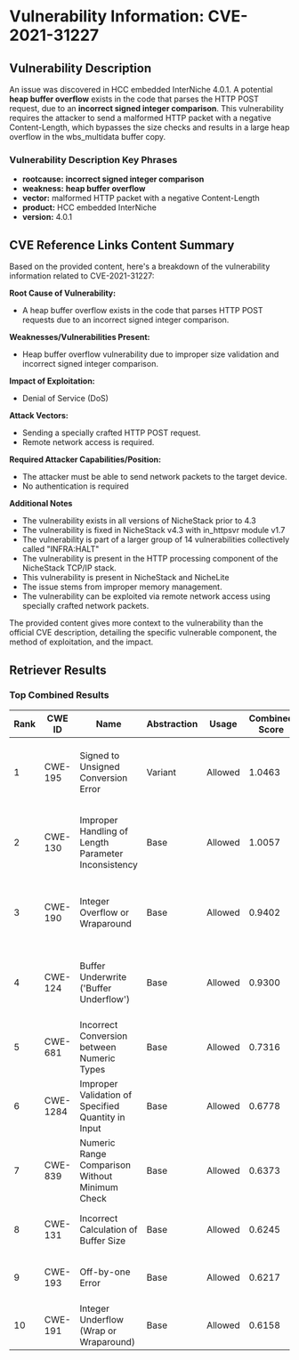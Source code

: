 # Vulnerability Information: CVE-2021-31227

## Vulnerability Description
An issue was discovered in HCC embedded InterNiche 4.0.1. A potential **heap buffer overflow** exists in the code that parses the HTTP POST request, due to an **incorrect signed integer comparison**. This vulnerability requires the attacker to send a malformed HTTP packet with a negative Content-Length, which bypasses the size checks and results in a large heap overflow in the wbs_multidata buffer copy.

### Vulnerability Description Key Phrases
- **rootcause:** **incorrect signed integer comparison**
- **weakness:** **heap buffer overflow**
- **vector:** malformed HTTP packet with a negative Content-Length
- **product:** HCC embedded InterNiche
- **version:** 4.0.1

## CVE Reference Links Content Summary
Based on the provided content, here's a breakdown of the vulnerability information related to CVE-2021-31227:

**Root Cause of Vulnerability:**
- A heap buffer overflow exists in the code that parses HTTP POST requests due to an incorrect signed integer comparison.

**Weaknesses/Vulnerabilities Present:**
- Heap buffer overflow vulnerability due to improper size validation and incorrect signed integer comparison.

**Impact of Exploitation:**
- Denial of Service (DoS)

**Attack Vectors:**
- Sending a specially crafted HTTP POST request.
- Remote network access is required.

**Required Attacker Capabilities/Position:**
- The attacker must be able to send network packets to the target device.
- No authentication is required

**Additional Notes**
- The vulnerability exists in all versions of NicheStack prior to 4.3
- The vulnerability is fixed in NicheStack v4.3 with in_httpsvr module v1.7
- The vulnerability is part of a larger group of 14 vulnerabilities collectively called "INFRA:HALT"
- The vulnerability is present in the HTTP processing component of the NicheStack TCP/IP stack.
- This vulnerability is present in NicheStack and NicheLite
- The issue stems from improper memory management.
- The vulnerability can be exploited via remote network access using specially crafted network packets.

The provided content gives more context to the vulnerability than the official CVE description, detailing the specific vulnerable component, the method of exploitation, and the impact.

## Retriever Results

### Top Combined Results

| Rank | CWE ID | Name | Abstraction | Usage | Combined Score | Retrievers | Individual Scores |
|------|--------|------|-------------|-------|---------------|------------|-------------------|
| 1 | CWE-195 | Signed to Unsigned Conversion Error | Variant | Allowed | 1.0463 | dense, sparse, graph | dense: 0.547, sparse: 0.987, graph: 0.826 |
| 2 | CWE-130 | Improper Handling of Length Parameter Inconsistency | Base | Allowed | 1.0057 | dense, sparse, graph | dense: 0.586, sparse: 0.621, graph: 1.000 |
| 3 | CWE-190 | Integer Overflow or Wraparound | Base | Allowed | 0.9402 | dense, sparse, graph | dense: 0.564, sparse: 0.666, graph: 0.775 |
| 4 | CWE-124 | Buffer Underwrite ('Buffer Underflow') | Base | Allowed | 0.9300 | dense, sparse, graph | dense: 0.567, sparse: 0.592, graph: 0.861 |
| 5 | CWE-681 | Incorrect Conversion between Numeric Types | Base | Allowed | 0.7316 | sparse, graph | sparse: 0.654, graph: 1.000 |
| 6 | CWE-1284 | Improper Validation of Specified Quantity in Input | Base | Allowed | 0.6778 | sparse, graph | sparse: 0.649, graph: 0.857 |
| 7 | CWE-839 | Numeric Range Comparison Without Minimum Check | Base | Allowed | 0.6373 | sparse, graph | sparse: 0.621, graph: 0.789 |
| 8 | CWE-131 | Incorrect Calculation of Buffer Size | Base | Allowed | 0.6245 | dense, sparse | dense: 0.550, sparse: 0.611 |
| 9 | CWE-193 | Off-by-one Error | Base | Allowed | 0.6217 | dense, sparse | dense: 0.555, sparse: 0.602 |
| 10 | CWE-191 | Integer Underflow (Wrap or Wraparound) | Base | Allowed | 0.6158 | dense, sparse | dense: 0.551, sparse: 0.594 |


